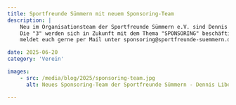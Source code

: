 ```yaml
---
title: Sportfreunde Sümmern mit neuem Sponsoring-Team
description: |
    Neu im Organisationsteam der Sportfreunde Sümmern e.V. sind Dennis Libowski, Daniel Pigulla und Michael Fröhlich. 
    Die "3" werden sich in Zukunft mit dem Thema "SPONSORING" beschäftigen. Solltet ihr Interesse haben, die Sportfreunde zu unterstützen, 
    meldet euch gerne per Mail unter sponsoring@sportfreunde-suemmern.de.

date: 2025-06-20
category: 'Verein'

images: 
    - src: /media/blog/2025/sponsoring-team.jpg
      alt: Neues Sponsoring-Team der Sportfreunde Sümmern - Dennis Libowski, Daniel Pigulla und Michael Fröhlich

---
```

